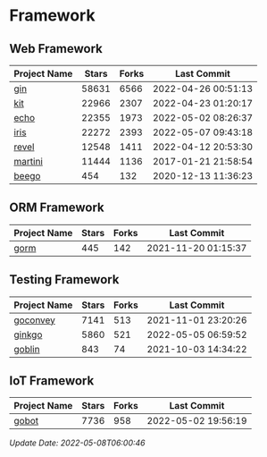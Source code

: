 # Framework

## Web Framework
| Project Name | Stars | Forks | Last Commit |
| ------------ | ----- | ----- | ----------- |
| [gin](https://github.com/gin-gonic/gin) | 58631 | 6566 | 2022-04-26 00:51:13 |
| [kit](https://github.com/go-kit/kit) | 22966 | 2307 | 2022-04-23 01:20:17 |
| [echo](https://github.com/labstack/echo) | 22355 | 1973 | 2022-05-02 08:26:37 |
| [iris](https://github.com/kataras/iris) | 22272 | 2393 | 2022-05-07 09:43:18 |
| [revel](https://github.com/revel/revel) | 12548 | 1411 | 2022-04-12 20:53:30 |
| [martini](https://github.com/go-martini/martini) | 11444 | 1136 | 2017-01-21 21:58:54 |
| [beego](https://github.com/astaxie/beego) | 454 | 132 | 2020-12-13 11:36:23 |

## ORM Framework
| Project Name | Stars | Forks | Last Commit |
| ------------ | ----- | ----- | ----------- |
| [gorm](https://github.com/jinzhu/gorm) | 445 | 142 | 2021-11-20 01:15:37 |

## Testing Framework
| Project Name | Stars | Forks | Last Commit |
| ------------ | ----- | ----- | ----------- |
| [goconvey](https://github.com/smartystreets/goconvey) | 7141 | 513 | 2021-11-01 23:20:26 |
| [ginkgo](https://github.com/onsi/ginkgo) | 5860 | 521 | 2022-05-05 06:59:52 |
| [goblin](https://github.com/franela/goblin) | 843 | 74 | 2021-10-03 14:34:22 |

## IoT Framework
| Project Name | Stars | Forks | Last Commit |
| ------------ | ----- | ----- | ----------- |
| [gobot](https://github.com/hybridgroup/gobot) | 7736 | 958 | 2022-05-02 19:56:19 |

*Update Date: 2022-05-08T06:00:46*
